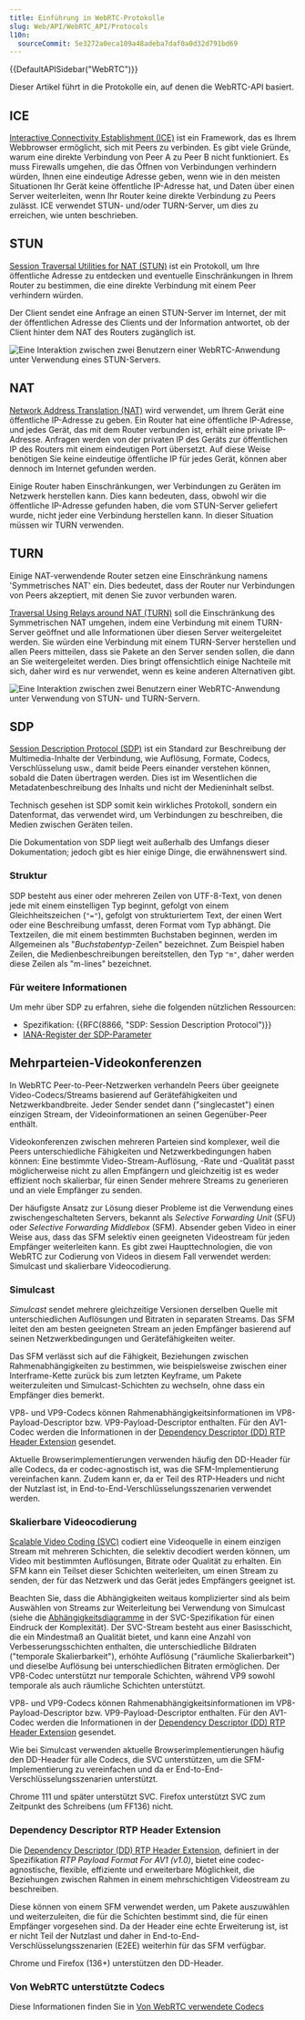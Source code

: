 ```yaml
---
title: Einführung in WebRTC-Protokolle
slug: Web/API/WebRTC_API/Protocols
l10n:
  sourceCommit: 5e3272a0eca109a48adeba7daf0a0d32d791bd69
---
```


{{DefaultAPISidebar("WebRTC")}}

Dieser Artikel führt in die Protokolle ein, auf denen die WebRTC-API basiert.

## ICE

[Interactive Connectivity Establishment (ICE)](https://en.wikipedia.org/wiki/Interactive_Connectivity_Establishment) ist ein Framework, das es Ihrem Webbrowser ermöglicht, sich mit Peers zu verbinden. Es gibt viele Gründe, warum eine direkte Verbindung von Peer A zu Peer B nicht funktioniert. Es muss Firewalls umgehen, die das Öffnen von Verbindungen verhindern würden, Ihnen eine eindeutige Adresse geben, wenn wie in den meisten Situationen Ihr Gerät keine öffentliche IP-Adresse hat, und Daten über einen Server weiterleiten, wenn Ihr Router keine direkte Verbindung zu Peers zulässt. ICE verwendet STUN- und/oder TURN-Server, um dies zu erreichen, wie unten beschrieben.

## STUN

[Session Traversal Utilities for NAT (STUN)](https://en.wikipedia.org/wiki/STUN) ist ein Protokoll, um Ihre öffentliche Adresse zu entdecken und eventuelle Einschränkungen in Ihrem Router zu bestimmen, die eine direkte Verbindung mit einem Peer verhindern würden.

Der Client sendet eine Anfrage an einen STUN-Server im Internet, der mit der öffentlichen Adresse des Clients und der Information antwortet, ob der Client hinter dem NAT des Routers zugänglich ist.

![Eine Interaktion zwischen zwei Benutzern einer WebRTC-Anwendung unter Verwendung eines STUN-Servers.](webrtc-stun.png)

## NAT

[Network Address Translation (NAT)](https://en.wikipedia.org/wiki/Network_address_translation) wird verwendet, um Ihrem Gerät eine öffentliche IP-Adresse zu geben. Ein Router hat eine öffentliche IP-Adresse, und jedes Gerät, das mit dem Router verbunden ist, erhält eine private IP-Adresse. Anfragen werden von der privaten IP des Geräts zur öffentlichen IP des Routers mit einem eindeutigen Port übersetzt. Auf diese Weise benötigen Sie keine eindeutige öffentliche IP für jedes Gerät, können aber dennoch im Internet gefunden werden.

Einige Router haben Einschränkungen, wer Verbindungen zu Geräten im Netzwerk herstellen kann. Dies kann bedeuten, dass, obwohl wir die öffentliche IP-Adresse gefunden haben, die vom STUN-Server geliefert wurde, nicht jeder eine Verbindung herstellen kann. In dieser Situation müssen wir TURN verwenden.

## TURN

Einige NAT-verwendende Router setzen eine Einschränkung namens 'Symmetrisches NAT' ein. Dies bedeutet, dass der Router nur Verbindungen von Peers akzeptiert, mit denen Sie zuvor verbunden waren.

[Traversal Using Relays around NAT (TURN)](https://en.wikipedia.org/wiki/TURN) soll die Einschränkung des Symmetrischen NAT umgehen, indem eine Verbindung mit einem TURN-Server geöffnet und alle Informationen über diesen Server weitergeleitet werden. Sie würden eine Verbindung mit einem TURN-Server herstellen und allen Peers mitteilen, dass sie Pakete an den Server senden sollen, die dann an Sie weitergeleitet werden. Dies bringt offensichtlich einige Nachteile mit sich, daher wird es nur verwendet, wenn es keine anderen Alternativen gibt.

![Eine Interaktion zwischen zwei Benutzern einer WebRTC-Anwendung unter Verwendung von STUN- und TURN-Servern.](webrtc-turn.png)

## SDP

[Session Description Protocol (SDP)](https://en.wikipedia.org/wiki/Session_Description_Protocol) ist ein Standard zur Beschreibung der Multimedia-Inhalte der Verbindung, wie Auflösung, Formate, Codecs, Verschlüsselung usw., damit beide Peers einander verstehen können, sobald die Daten übertragen werden. Dies ist im Wesentlichen die Metadatenbeschreibung des Inhalts und nicht der Medieninhalt selbst.

Technisch gesehen ist SDP somit kein wirkliches Protokoll, sondern ein Datenformat, das verwendet wird, um Verbindungen zu beschreiben, die Medien zwischen Geräten teilen.

Die Dokumentation von SDP liegt weit außerhalb des Umfangs dieser Dokumentation; jedoch gibt es hier einige Dinge, die erwähnenswert sind.

### Struktur

SDP besteht aus einer oder mehreren Zeilen von UTF-8-Text, von denen jede mit einem einstelligen Typ beginnt, gefolgt von einem Gleichheitszeichen (`"="`), gefolgt von strukturiertem Text, der einen Wert oder eine Beschreibung umfasst, deren Format vom Typ abhängt. Die Textzeilen, die mit einem bestimmten Buchstaben beginnen, werden im Allgemeinen als "_Buchstabentyp_-Zeilen" bezeichnet. Zum Beispiel haben Zeilen, die Medienbeschreibungen bereitstellen, den Typ `"m"`, daher werden diese Zeilen als "m-lines" bezeichnet.

### Für weitere Informationen

Um mehr über SDP zu erfahren, siehe die folgenden nützlichen Ressourcen:

- Spezifikation: {{RFC(8866, "SDP: Session Description Protocol")}}
- [IANA-Register der SDP-Parameter](https://www.iana.org/assignments/sip-parameters/sip-parameters.xhtml)

## Mehrparteien-Videokonferenzen

In WebRTC Peer-to-Peer-Netzwerken verhandeln Peers über geeignete Video-Codecs/Streams basierend auf Gerätefähigkeiten und Netzwerkbandbreite. Jeder Sender sendet dann ("singlecastet") einen einzigen Stream, der Videoinformationen an seinen Gegenüber-Peer enthält.

Videokonferenzen zwischen mehreren Parteien sind komplexer, weil die Peers unterschiedliche Fähigkeiten und Netzwerkbedingungen haben können: Eine bestimmte Video-Stream-Auflösung, -Rate und -Qualität passt möglicherweise nicht zu allen Empfängern und gleichzeitig ist es weder effizient noch skalierbar, für einen Sender mehrere Streams zu generieren und an viele Empfänger zu senden.

Der häufigste Ansatz zur Lösung dieser Probleme ist die Verwendung eines zwischengeschalteten Servers, bekannt als _Selective Forwarding Unit_ (SFU) oder _Selective Forwarding Middlebox_ (SFM). Absender geben Video in einer Weise aus, dass das SFM selektiv einen geeigneten Videostream für jeden Empfänger weiterleiten kann. Es gibt zwei Haupttechnologien, die von WebRTC zur Codierung von Videos in diesem Fall verwendet werden: Simulcast und skalierbare Videocodierung.

### Simulcast

_Simulcast_ sendet mehrere gleichzeitige Versionen derselben Quelle mit unterschiedlichen Auflösungen und Bitraten in separaten Streams. Das SFM leitet den am besten geeigneten Stream an jeden Empfänger basierend auf seinen Netzwerkbedingungen und Gerätefähigkeiten weiter.

Das SFM verlässt sich auf die Fähigkeit, Beziehungen zwischen Rahmenabhängigkeiten zu bestimmen, wie beispielsweise zwischen einer Interframe-Kette zurück bis zum letzten Keyframe, um Pakete weiterzuleiten und Simulcast-Schichten zu wechseln, ohne dass ein Empfänger dies bemerkt.

VP8- und VP9-Codecs können Rahmenabhängigkeitsinformationen im VP8-Payload-Descriptor bzw. VP9-Payload-Descriptor enthalten. Für den AV1-Codec werden die Informationen in der [Dependency Descriptor (DD) RTP Header Extension](#dependency_descriptor_rtp_header_extension) gesendet.

Aktuelle Browserimplementierungen verwenden häufig den DD-Header für alle Codecs, da er codec-agnostisch ist, was die SFM-Implementierung vereinfachen kann. Zudem kann er, da er Teil des RTP-Headers und nicht der Nutzlast ist, in End-to-End-Verschlüsselungsszenarien verwendet werden.

### Skalierbare Videocodierung

[Scalable Video Coding (SVC)](https://www.w3.org/TR/webrtc-svc/) codiert eine Videoquelle in einem einzigen Stream mit mehreren Schichten, die selektiv decodiert werden können, um Video mit bestimmten Auflösungen, Bitrate oder Qualität zu erhalten. Ein SFM kann ein Teilset dieser Schichten weiterleiten, um einen Stream zu senden, der für das Netzwerk und das Gerät jedes Empfängers geeignet ist.

Beachten Sie, dass die Abhängigkeiten weitaus komplizierter sind als beim Auswählen von Streams zur Weiterleitung bei Verwendung von Simulcast (siehe die [Abhängigkeitsdiagramme](https://www.w3.org/TR/webrtc-svc/#dependencydiagrams*) in der SVC-Spezifikation für einen Eindruck der Komplexität). Der SVC-Stream besteht aus einer Basisschicht, die ein Mindestmaß an Qualität bietet, und kann eine Anzahl von Verbesserungsschichten enthalten, die unterschiedliche Bildraten ("temporale Skalierbarkeit"), erhöhte Auflösung ("räumliche Skalierbarkeit") und dieselbe Auflösung bei unterschiedlichen Bitraten ermöglichen. Der VP8-Codec unterstützt nur temporale Schichten, während VP9 sowohl temporale als auch räumliche Schichten unterstützt.

VP8- und VP9-Codecs können Rahmenabhängigkeitsinformationen im VP8-Payload-Descriptor bzw. VP9-Payload-Descriptor enthalten. Für den AV1-Codec werden die Informationen in der [Dependency Descriptor (DD) RTP Header Extension](#dependency_descriptor_rtp_header_extension) gesendet.

Wie bei Simulcast verwenden aktuelle Browserimplementierungen häufig den DD-Header für alle Codecs, die SVC unterstützen, um die SFM-Implementierung zu vereinfachen und da er End-to-End-Verschlüsselungsszenarien unterstützt.

Chrome 111 und später unterstützt SVC. Firefox unterstützt SVC zum Zeitpunkt des Schreibens (um FF136) nicht.

### Dependency Descriptor RTP Header Extension

Die [Dependency Descriptor (DD) RTP Header Extension](https://aomediacodec.github.io/av1-rtp-spec/#43-dependency-descriptor-rtp-header-extension), definiert in der Spezifikation _RTP Payload Format For AV1 (v1.0)_, bietet eine codec-agnostische, flexible, effiziente und erweiterbare Möglichkeit, die Beziehungen zwischen Rahmen in einem mehrschichtigen Videostream zu beschreiben.

Diese können von einem SFM verwendet werden, um Pakete auszuwählen und weiterzuleiten, die für die Schichten bestimmt sind, die für einen Empfänger vorgesehen sind. Da der Header eine echte Erweiterung ist, ist er nicht Teil der Nutzlast und daher in End-to-End-Verschlüsselungsszenarien (E2EE) weiterhin für das SFM verfügbar.

Chrome und Firefox (136+) unterstützen den DD-Header.

### Von WebRTC unterstützte Codecs

Diese Informationen finden Sie in [Von WebRTC verwendete Codecs](/de/docs/Web/Media/Guides/Formats/WebRTC_codecs)

